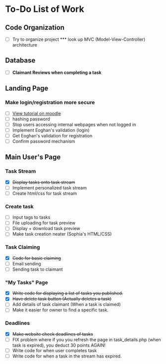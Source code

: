 # To-Do List of Work

## Code Organization
- [ ] Try to organize project
*** look up MVC (Model-View-Controller) architecture

## Database
- [ ] **Claimant Reviews when completing a task**

## Landing Page

### Make login/registration more secure <br>
- [ ] [View tutorial on moodle](http://moodle2.csis.ul.ie) 
- [ ] hashing password
- [ ] Stop users accessing internal webpages when not logged in
- [ ] Implement Eoghan's validation (login)
- [ ] Get Eoghan's validation for registration
- [ ] Confirm password mechanism
## Main User's Page
### Task Stream
- [X] ~~Display tasks onto task stream~~
- [ ] Implement personalized task stream
- [ ] Create html/css for task stream
### Create task
- [ ] Input tags to tasks
- [ ] File uploading for task preview
- [ ] Display + download task preview
- [ ] Make task creation neater (Sophia's HTML/CSS)
### Task Claiming
- [X] ~~Code for basic claiming~~
- [ ] Email sending
- [ ] Sending task to claimant
### "My Tasks" Page
- [X] ~~Write code for displaying a list of tasks you published.~~
- [X] ~~Have delete task button (Actually deletes a task)~~
- [ ] Add details of task claimant (When a task is claimed)
- [ ] Make it easier for owner to find a specific task.
### Deadlines
- [X] ~~Make website check deadlines of tasks~~
- [ ] FIX problem where if you you refresh the page in task_details.php (when task is expired), you deduct 30 points AGAIN!
- [ ] Write code for when user completes task
- [ ] Write code for when a task in the stream has expired.
